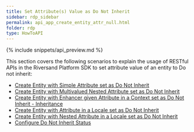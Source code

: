 ```yaml
---
title: Set Attribute(s) Value as Do Not Inherit
sidebar: rdp_sidebar
permalink: api_app_create_entity_attr_null.html
folder: rdp
type: HowToAPI
---
```


{% include snippets/api_preview.md %}


This section covers the following scenarios to explain the usage of RESTful APIs in the Riversand Platform SDK to set attribute value of an entity to Do not inherit:

* [Create Entity with Simple Attribute set as Do Not Inherit](api_app_create_entity_scenario15.html)
* [Create Entity with Multivalued Nested Attribute set as Do Not Inherit](api_app_create_entity_scenario16.html)
* [Create Entity with Enhancer given Attribute in a Context set as Do Not Inherit - Inheritance](api_app_create_entity_scenario17.html)
* [Create Entity with Attribute in a Locale set as Do Not Inherit](api_app_create_entity_scenario18.html)
* [Create Entity with Nested Attribute in a Locale set as Do Not Inherit](api_app_create_entity_scenario21.html)
* [Configure Do Not Inherit Status](api_app_change_set_as_null_status.html)